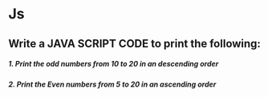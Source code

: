 # Js
## Write a JAVA SCRIPT CODE to print the following:


##### 1. Print the odd numbers from 10 to 20 in an descending order


##### 2. Print the Even numbers from 5 to 20 in an ascending order
